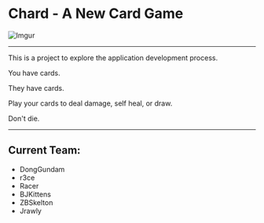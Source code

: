 # Chard - A New Card Game

![Imgur](https://i.imgur.com/zAU5S4Nl.png)

***

This is a project to explore the application development process. 

You have cards.

They have cards.

Play your cards to deal damage, self heal, or draw.

Don't die.

***

## Current Team:
- DongGundam
- r3ce
- Racer
- BJKittens
- ZBSkelton
- Jrawly



